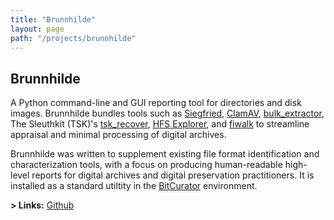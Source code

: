 ```yaml
---
title: "Brunnhilde"
layout: page
path: "/projects/brunnhilde"
---
```


## Brunnhilde

A Python command-line and GUI reporting tool for directories and disk images. Brunnhilde bundles tools such as [Siegfried](https://www.itforarchivists.com/siegfried), [ClamAV](https://www.clamav.net/), [bulk_extractor](https://forensicswiki.org/wiki/Bulk_extractor), The Sleuthkit (TSK)'s [tsk\_recover](https://sleuthkit.org/sleuthkit/man/tsk_recover.html), [HFS Explorer](http://www.catacombae.org/hfsexplorer/), and [fiwalk](https://www.forensicswiki.org/wiki/Fiwalk) to streamline appraisal and minimal processing of digital archives.

Brunnhilde was written to supplement existing file format identification and characterization tools, with a focus on producing human-readable high-level reports for digital archives and digital preservation practitioners. It is installed as a standard utiltity in the [BitCurator](https://wiki.bitcurator.net/index.php?title=BitCurator_Environment) environment.

**> Links:** [Github](https://github.com/timothyryanwalsh/brunnhilde)